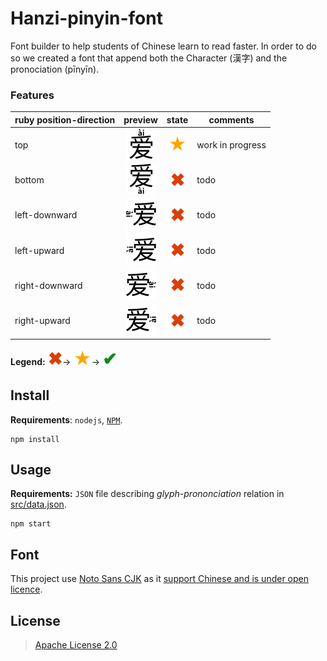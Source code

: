 # Hanzi-pinyin-font

Font builder to help students of Chinese learn to read faster. In order to do so we created a font that append both the Character (漢字) and the pronociation (pīnyīn).

### Features

<style>
	.wip {color: orange; font-size: 1.75rem; font-weight: normal }
	.done {color: #0e8a16; font-size: 1.75rem; }
	.todo {color: #d93f0b; font-size: 1.75rem; }
</style>

| ruby position-direction | preview | state | comments
| --- | :---: | :---: | --- |
| top | ![top](resources/tpl/annotation-top.png)  | <b class="wip">★</b> | work in progress
| bottom| ![bottom](resources/tpl/annotation-bottom.png)  | <b class="todo">✖</b> | todo
| left-downward| ![left-downward](resources/tpl/annotation-left-downward.png)  | <b class="todo">✖</b> | todo
| left-upward| ![left-upward](resources/tpl/annotation-left-upward.png)  | <b class="todo">✖</b> | todo
| right-downward| ![right-downward](resources/tpl/annotation-right-downward.png)  | <b class="todo">✖</b> | todo
| right-upward| ![right-upward](resources/tpl/annotation-right-upward.png)  | <b class="todo">✖</b> | todo

**Legend:**
<b class="todo">✖</b>→
<b class="wip">★</b>→
<b class="done">✔</b>


## Install

**Requirements**:  `nodejs`, [`NPM`](http://npmjs.org/).

	npm install

## Usage

**Requirements:** `JSON` file describing _glyph_-_prononciation_ relation in [src/data.json](src/data.json).

	npm start

## Font

This project use [Noto Sans CJK](https://github.com/googlei18n/noto-cjk) as it [support Chinese and is under open licence](https://www.wikiwand.com/en/Noto_fonts).

## License

> [Apache License 2.0](http://choosealicense.com/licenses/apache-2.0/)
